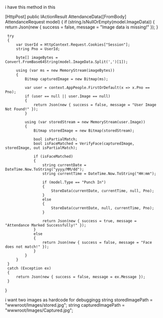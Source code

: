i have this method in this 

 
[HttpPost]
 public IActionResult AttendanceData([FromBody] AttendanceRequest model)
 {
     if (string.IsNullOrEmpty(model.ImageData))
     {
         return Json(new { success = false, message = "Image data is missing!" });
     }

     try
     {
         var UserId = HttpContext.Request.Cookies["Session"];
         string Pno = UserId;

         byte[] imageBytes = Convert.FromBase64String(model.ImageData.Split(',')[1]);

         using (var ms = new MemoryStream(imageBytes))
         {
             Bitmap capturedImage = new Bitmap(ms);

             var user = context.AppPeople.FirstOrDefault(x => x.Pno == Pno);
             if (user == null || user.Image == null)
             {
                 return Json(new { success = false, message = "User Image Not Found!" });
             }

             using (var storedStream = new MemoryStream(user.Image))
             {
                 Bitmap storedImage = new Bitmap(storedStream);

                 bool isPartialMatch;
                 bool isFaceMatched = VerifyFace(capturedImage, storedImage, out isPartialMatch);

                 if (isFaceMatched)
                 {
                     string currentDate = DateTime.Now.ToString("yyyy/MM/dd");
                     string currentTime = DateTime.Now.ToString("HH:mm");

                     if (model.Type == "Punch In")
                     {
                         StoreData(currentDate, currentTime, null, Pno);
                     }
                     else
                     {
                         StoreData(currentDate, null, currentTime, Pno);
                     }

                     return Json(new { success = true, message = "Attendance Marked Successfully!" });
                 }
                 else
                 {
                     return Json(new { success = false, message = "Face does not match!" });
                 }
             }
         }
     }
     catch (Exception ex)
     {
         return Json(new { success = false, message = ex.Message });
     }
 }

i want two images as hardcode for debuggingg
 string storedImagePath = "wwwroot/Images/stored.jpg";
string capturedImagePath = "wwwroot/Images/Captured.jpg";
